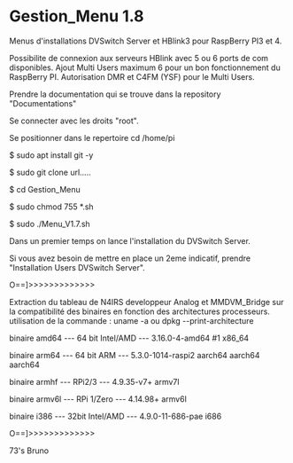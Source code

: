 # Gestion_Menu 1.8
Menus d'installations DVSwitch Server et HBlink3 pour RaspBerry PI3 et 4.

Possibilite de connexion aux serveurs HBlink avec 5 ou 6 ports de com disponibles.
Ajout Multi Users maximum 6 pour un bon fonctionnement du RaspBerry PI. Autorisation DMR et C4FM (YSF) pour le Multi Users.

Prendre la documentation qui se trouve dans la repository "Documentations"

Se connecter avec les droits "root".

Se positionner dans le repertoire cd /home/pi

$ sudo apt install git -y

$ sudo git clone url.....

$ cd Gestion_Menu

$ sudo chmod 755 *.sh

$ sudo ./Menu_V1.7.sh

Dans un premier temps on lance l'installation du DVSwitch Server.

Si vous avez besoin de mettre en place un 2eme indicatif, prendre "Installation Users DVSwitch Server".

O==]>>>>>>>>>>>>>

Extraction du tableau de N4IRS developpeur Analog et MMDVM_Bridge sur la compatibilité des binaires en fonction des architectures 
processeurs. utilisation de la commande : uname -a  ou  dpkg --print-architecture

binaire amd64 --- 64 bit Intel/AMD --- 3.16.0-4-amd64 #1 x86_64

binaire arm64 --- 64 bit ARM --- 5.3.0-1014-raspi2 aarch64 aarch64 aarch64

binaire armhf --- RPi2/3 --- 4.9.35-v7+ armv7l

binaire armv6l --- RPi 1/Zero --- 4.14.98+ armv6l

binaire i386 --- 32bit Intel/AMD --- 4.9.0-11-686-pae i686

O==]>>>>>>>>>>>>>

73's
Bruno

